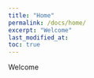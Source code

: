 ```yaml
---
title: "Home"
permalink: /docs/home/
excerpt: "Welcome"
last_modified_at: 
toc: true
---
```


Welcome




